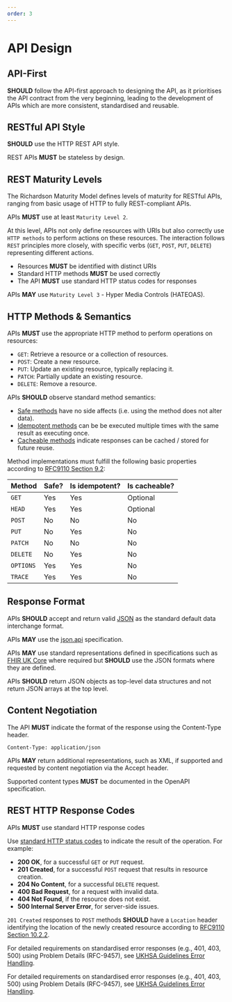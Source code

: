```yaml
---
order: 3
---
```


# API Design

## API-First

**SHOULD** follow the API-first approach to designing the API, as it prioritises the API contract from the very beginning, leading to the development of APIs which are more consistent, standardised and reusable.

## RESTful API Style

**SHOULD** use the HTTP REST API style.

REST APIs **MUST** be stateless by design.

## REST Maturity Levels

The Richardson Maturity Model defines levels of maturity for RESTful APIs, ranging from basic usage of HTTP to fully REST-compliant APIs.

APIs **MUST** use at least `Maturity Level 2`.

At this level, APIs not only define resources with URIs but also correctly use `HTTP methods` to perform actions on these resources. The interaction follows `REST` principles more closely, with specific verbs (`GET`, `POST`, `PUT`, `DELETE`) representing different actions.

- Resources **MUST** be identified with distinct URIs
- Standard HTTP methods **MUST** be used correctly
- The API **MUST** use standard HTTP status codes for responses

APIs **MAY** use `Maturity Level 3` - Hyper Media Controls (HATEOAS).

## HTTP Methods & Semantics

APIs **MUST** use the appropriate HTTP method to perform operations on resources:

- `GET`: Retrieve a resource or a collection of resources.
- `POST`: Create a new resource.
- `PUT`: Update an existing resource, typically replacing it.
- `PATCH`: Partially update an existing resource.
- `DELETE`: Remove a resource.

APIs **SHOULD** observe standard method semantics:

- [Safe methods][1] have no side affects (i.e. using the method does not alter data).
- [Idempotent methods][2] can be be executed multiple times with the same result as executing once.
- [Cacheable methods][3] indicate responses can be cached / stored for future reuse.

Method implementations must fulfill the following basic properties according to [RFC9110 Section 9.2][4]:

| Method | Safe? | Is idempotent? | Is cacheable? |
| - | - | - | - |
| `GET` | Yes | Yes | Optional |
| `HEAD` | Yes | Yes | Optional |
| `POST` | No | No | No |
| `PUT` | No | Yes | No |
| `PATCH` | No | No | No |
| `DELETE` | No | Yes | No |
| `OPTIONS` | Yes | Yes | No |
| `TRACE` | Yes | Yes | No |

## Response Format

APIs **SHOULD** accept and return valid [JSON][5] as the standard default data interchange format.

APIs **MAY** use the [json.api][6] specification.

APIs **MAY** use standard representations defined in specifications such as [FHIR UK Core][7] where required but **SHOULD** use the JSON formats where they are defined.

APIs **SHOULD** return JSON objects as top-level data structures and not return JSON arrays at the top level.

## Content Negotiation

The API **MUST** indicate the format of the response using the Content-Type header.

```text
Content-Type: application/json
```

APIs **MAY** return additional representations, such as XML, if supported and requested by content negotiation via the Accept header.

Supported content types **MUST** be documented in the OpenAPI specification.

## REST HTTP Response Codes

APIs **MUST** use standard HTTP response codes

Use [standard HTTP status codes][8] to indicate the result of the operation. For example:

- **200 OK**, for a successful `GET` or `PUT` request.
- **201 Created**, for a successful `POST` request that results in resource creation.
- **204 No Content**, for a successful `DELETE` request.
- **400 Bad Request**, for a request with invalid data.
- **404 Not Found**, if the resource does not exist.
- **500 Internal Server Error**, for server-side issues.

`201 Created` responses to `POST` methods **SHOULD** have a `Location` header identifying the location of the newly created resource according to [RFC9110 Section 10.2.2][9].

For detailed requirements on standardised error responses (e.g., 401, 403, 500) using Problem Details (RFC-9457), see [UKHSA Guidelines Error Handling][10].

[1]: https://datatracker.ietf.org/doc/html/rfc9110#section-9.2.1
[2]: https://datatracker.ietf.org/doc/html/rfc9110#section-9.2.2
[3]: https://datatracker.ietf.org/doc/html/rfc9110#section-9.2.3
[4]: https://datatracker.ietf.org/doc/html/rfc9110#section-9.2
[5]: https://datatracker.ietf.org/doc/html/rfc8259
[6]: https://jsonapi.org/
[7]: https://digital.nhs.uk/services/fhir-uk-core
[8]: https://www.iana.org/assignments/http-status-codes/http-status-codes.xhtml
[9]: https://datatracker.ietf.org/doc/html/rfc9110#section-10.2.2
[10]: ./error-handling.md

For detailed requirements on standardised error responses (e.g., 401, 403, 500) using Problem Details (RFC-9457), see [UKHSA Guidelines Error Handling](./error-handling.md).